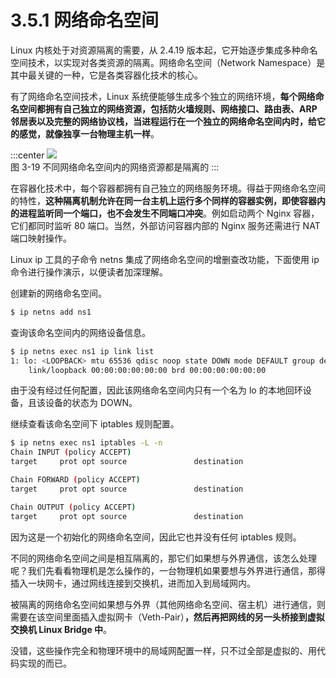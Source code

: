 # 3.5.1 网络命名空间

Linux 内核处于对资源隔离的需要，从 2.4.19 版本起，它开始逐步集成多种命名空间技术，以实现对各类资源的隔离。网络命名空间（Network Namespace）是其中最关键的一种，它是各类容器化技术的核心。

有了网络命名空间技术，Linux 系统便能够生成多个独立的网络环境，**每个网络命名空间都拥有自己独立的网络资源，包括防火墙规则、网络接口、路由表、ARP 邻居表以及完整的网络协议栈，当进程运行在一个独立的网络命名空间内时，给它的感觉，就像独享一台物理主机一样**。

:::center
  ![](../assets/network-namespace.svg)<br/>
 图 3-19 不同网络命名空间内的网络资源都是隔离的
:::

在容器化技术中，每个容器都拥有自己独立的网络服务环境。得益于网络命名空间的特性，**这种隔离机制允许在同一台主机上运行多个同样的容器实例，即使容器内的进程监听同一个端口，也不会发生不同端口冲突**。例如启动两个 Nginx 容器，它们都同时监听 80 端口。当然，外部访问容器内部的 Nginx 服务还需进行 NAT 端口映射操作。


Linux ip 工具的子命令 netns 集成了网络命名空间的增删查改功能，下面使用 ip 命令进行操作演示，以便读者加深理解。

创建新的网络命名空间。

```bash
$ ip netns add ns1
```

查询该命名空间内的网络设备信息。

```bash
$ ip netns exec ns1 ip link list 
1: lo: <LOOPBACK> mtu 65536 qdisc noop state DOWN mode DEFAULT group default qlen 1000
    link/loopback 00:00:00:00:00:00 brd 00:00:00:00:00:00
```
由于没有经过任何配置，因此该网络命名空间内只有一个名为 lo 的本地回环设备，且该设备的状态为 DOWN。

继续查看该命名空间下 iptables 规则配置。

```bash
$ ip netns exec ns1 iptables -L -n
Chain INPUT (policy ACCEPT)
target     prot opt source               destination         

Chain FORWARD (policy ACCEPT)
target     prot opt source               destination         

Chain OUTPUT (policy ACCEPT)
target     prot opt source               destination 
```
因为这是一个初始化的网络命名空间，因此它也并没有任何 iptables 规则。

不同的网络命名空间之间是相互隔离的，那它们如果想与外界通信，该怎么处理呢？我们先看看物理机是怎么操作的，一台物理机如果要想与外界进行通信，那得插入一块网卡，通过网线连接到交换机，进而加入到局域网内。

被隔离的网络命名空间如果想与外界（其他网络命名空间、宿主机）进行通信，则需要在该空间里面插入虚拟网卡（Veth-Pair）**，然后再把网线的另一头桥接到虚拟交换机 Linux Bridge 中**。

没错，这些操作完全和物理环境中的局域网配置一样，只不过全部是虚拟的、用代码实现的而已。
